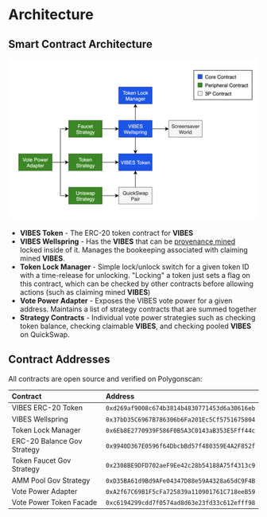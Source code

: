 # Architecture

## Smart Contract Architecture

![VIBES Smart Contract Cluster](../.gitbook/assets/screen-shot-2021-07-08-at-10.52.26-pm.png)

* **VIBES Token** - The ERC-20 token contract for **VIBES**
* **VIBES Wellspring** - Has the **VIBES** that can be [provenance mined](provenance-mining.md) locked inside of it. Manages the bookeeping associated with claiming mined **VIBES**.
* **Token Lock Manager** - Simple lock/unlock switch for a given token ID with a time-release for unlocking. "Locking" a token just sets a flag on this contract, which can be checked by other contracts before allowing actions \(such as claiming mined **VIBES**\)
* **Vote Power Adapter** - Exposes the VIBES vote power for a given address. Maintains a list of strategy contracts that are summed together
* **Strategy Contracts** - Individual vote power strategies such as checking token balance, checking claimable **VIBES**, and checking pooled **VIBES** on QuickSwap.

## Contract Addresses

All contracts are open source and verified on Polygonscan:

| Contract | Address |
| :--- | :--- |
| VIBES ERC-20 Token | `0xd269af9008c674b3814b4830771453d6a30616eb` |
| VIBES Wellspring | `0x37bD35C6967B786306b6Fa201Ec5Cf5751675804` |
| Token Lock Manager | `0x6Eb8E2770939F586F0B5A3C0143aB353E5Fff44c` |
| ERC-20 Balance Gov Strategy | `0x9940D367E0596f64DbcbBd57f480359E4A2F852f` |
| Token Faucet Gov Strategy | `0x2308BE9DFD702aeF9Ee42c28b54188A75f4313c9` |
| AMM Pool Gov Strategy | `0xD35BA61d9Bd9AFe04347D88e59A4328a65dC9F4B` |
| Vote Power Adapter | `0xA2f67C69B1F5cFa725839a110901761C718eeB59` |
| Vote Power Token Facade | `0xc6194299cdd7f0574ad8d63e23fd33c612efff98` |



